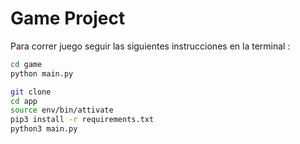 # Game Project

Para correr juego seguir las siguientes instrucciones en la terminal :

```sh
cd game
python main.py
```

```sh
git clone
cd app
source env/bin/attivate
pip3 install -r requirements.txt
python3 main.py
```
